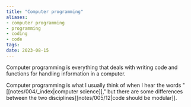 ```yaml
---
title: "Computer programming"
aliases:
- computer programming
- programming
- coding
- code
tags:
date: 2023-08-15
---
```

Computer programming is everything that deals with writing code and functions for handling information in a computer.

Computer programming is what I usually think of when I hear the words "[[notes/004/_index|computer science]]," but there are some differences between the two disciplines[[notes/005/12|code should be modular]].